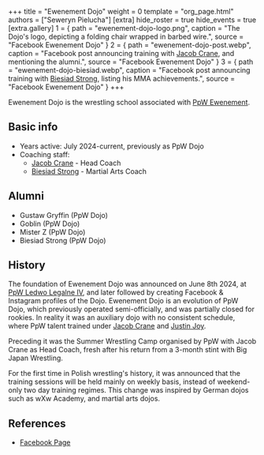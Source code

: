 +++
title = "Ewenement Dojo"
weight = 0
template = "org_page.html"
authors = ["Seweryn Pielucha"]
[extra]
hide_roster = true
hide_events = true
[extra.gallery]
1 = { path = "ewenement-dojo-logo.png", caption = "The Dojo's logo, depicting a folding chair wrapped in barbed wire.", source = "Facebook Ewenement Dojo" }
2 = { path = "ewenement-dojo-post.webp", caption = "Facebook post announcing training with [Jacob Crane](@/w/jacob-crane.md), and mentioning the alumni.", source = "Facebook Ewenement Dojo" }
3 = { path = "ewenement-dojo-biesiad.webp", caption = "Facebook post announcing training with [Biesiad Strong](@/w/biesiad.md), listing his MMA achievements.", source = "Facebook Ewenement Dojo" }
+++

Ewenement Dojo is the wrestling school associated with [PpW Ewenement](@/o/ppw.md).

## Basic info

* Years active: July 2024-current, previously as PpW Dojo
* Coaching staff:
  - [Jacob Crane](@/w/jacob-crane.md) - Head Coach
  - [Biesiad Strong](@/w/biesiad.md) - Martial Arts Coach

## Alumni

* Gustaw Gryffin (PpW Dojo)
* Goblin (PpW Dojo)
* Mister Z (PpW Dojo)
* Biesiad Strong (PpW Dojo)

## History

The foundation of Ewenement Dojo was announced on June 8th 2024, at [PpW Ledwo Legalne IV](@/e/ppw/2024-06-08-ppw-ledwo-legalne-4.md), and later followed by creating Facebook & Instagram profiles of the Dojo.
Ewenement Dojo is an evolution of PpW Dojo, which previously operated semi-officially, and was partially closed for rookies.
In reality it was an auxiliary dojo with no consistent schedule, where PpW talent trained under [Jacob Crane](@/w/jacob-crane.md) and [Justin Joy](@/w/justin-joy.md).

Preceding it was the Summer Wrestling Camp organised by PpW with Jacob Crane as Head Coach, fresh after his return from a 3-month stint with Big Japan Wrestling.

For the first time in Polish wrestling's history, it was announced that the training sessions will be held mainly on weekly basis, instead of weekend-only two day training regimes.
This change was inspired by German dojos such as wXw Academy, and martial arts dojos.

## References

* [Facebook Page](https://www.facebook.com/profile.php?id=61560762345187)
